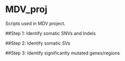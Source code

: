 # MDV_proj
Scripts used in MDV project. 

##Step 1:
Identify somatic SNVs and Indels

##Step 2:
Identify somatic SVs

##Step 3:
Identify significantly mutated genes/regions

